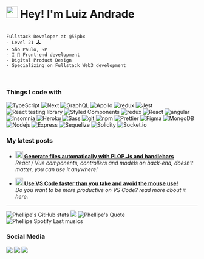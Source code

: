 <h1><img src="https://emojis.slackmojis.com/emojis/images/1531849430/4246/blob-sunglasses.gif?1531849430" width="30"/> Hey! I'm Luiz Andrade</h1>
</p>
 <pre>
  <code>
Fullstack Developer at @55pbx
- Level 21 🕹️
- São Paulo, SP 
- I 🖤 Front-end development
- Digital Product Design
- Specializing on Fullstack Web3 development
  </code>
 </pre>
</div>
<h3>Things I code with</h3>
<p>
  <img alt="TypeScript" src="https://img.shields.io/badge/-TypeScript-007ACC?style=flat-square&logo=typescript&logoColor=white" />
  <img alt="Next" src="https://img.shields.io/badge/-Next-303030?style=flat-square&logo=next.js&logoColor=white" />
  <img alt="GraphQL" src="https://img.shields.io/badge/-GraphQL-E10098?style=flat-square&logo=graphql&logoColor=white" />
  <img alt="Apollo" src="https://img.shields.io/badge/-Apollo%20GraphQL-311C87?style=flat-square&logo=apollo-graphql&logoColor=white" />
  <img alt="redux" src="https://img.shields.io/badge/-Redux-764ABC?style=flat-square&logo=redux&logoColor=white" />
  <img alt="Jest" src="https://img.shields.io/badge/-Jest-933E4C?style=flat-square&logo=jest&logoColor=white" />
  <img alt="React testing library" src="https://img.shields.io/badge/-React%20testing%20library-CC2423?style=flat-square&logo=testinglibrary&logoColor=white" />
  <img alt="Styled Components" src="https://img.shields.io/badge/-Styled_Components-db7092?style=flat-square&logo=styled-components&logoColor=white" />
  <img alt="redux" src="https://img.shields.io/badge/-Storybook-FF508B?style=flat-square&logo=storybook&logoColor=white" />
  <img alt="React" src="https://img.shields.io/badge/-React-45b8d8?style=flat-square&logo=react&logoColor=white" />
  <img alt="angular" src="https://img.shields.io/badge/-Angular%20Js-DD0031?style=flat-square&logo=angularjs&logoColor=white" />
  <img alt="Insomnia" src="https://img.shields.io/badge/-Insomnia-5849BE?style=flat-square&logo=insomnia&logoColor=white" />
  <img alt="Heroku" src="https://img.shields.io/badge/-Heroku-430098?style=flat-square&logo=heroku&logoColor=white" />
  <img alt="Sass" src="https://img.shields.io/badge/-Sass-CC6699?style=flat-square&logo=sass&logoColor=white" />
  <img alt="git" src="https://img.shields.io/badge/-Git-F05032?style=flat-square&logo=git&logoColor=white" />
  <img alt="npm" src="https://img.shields.io/badge/-NPM-CB3837?style=flat-square&logo=npm&logoColor=white" />
  <img alt="Prettier" src="https://img.shields.io/badge/-Prettier-F7B93E?style=flat-square&logo=prettier&logoColor=white" />
  <img alt="Figma" src="https://img.shields.io/badge/-Figma-F5714B?style=flat-square&logo=figma&logoColor=white" />
  <img alt="MongoDB" src="https://img.shields.io/badge/-MongoDB-13aa52?style=flat-square&logo=mongodb&logoColor=white" />
  <img alt="Nodejs" src="https://img.shields.io/badge/-Nodejs-43853d?style=flat-square&logo=Node.js&logoColor=white" />
  <img alt="Express" src="https://img.shields.io/badge/-Express-525151?style=flat-square&logo=express&logoColor=white" />
  <img alt="Sequelize" src="https://img.shields.io/badge/-Sequelize-287eed?style=flat-square&logo=sequelize&logoColor=white" />
  <img alt="Solidity" src="https://img.shields.io/badge/-Solidity-1A2838?style=flat-square&logo=solidity&logoColor=white" />
  <img alt="Socket.io" src="https://img.shields.io/badge/-Socket.IO-1A2838?style=flat-square&logo=socket.io&logoColor=white" />

 
 
</p>
 
 
<h3>My latest posts</h3>
<ul>
  <li><a href="https://phellipe.hashnode.dev/generate-files-automatically-with-plopjs-and-handlebars"><b><img src="https://emojipedia-us.s3.dualstack.us-west-1.amazonaws.com/thumbs/240/apple/237/fire_1f525.png" width="20" alt="new" /> Generate files automatically with PLOP.Js and handlebars</b></a><br/><i>React / Vue components, controllers and models on back-end, doesn't matter, you can use it anywhere!</i></li>
</ul>
<ul>
  <li><a href="https://phellipe.hashnode.dev/use-vs-code-faster"><b><img src="https://emojipedia-us.s3.dualstack.us-west-1.amazonaws.com/thumbs/240/apple/237/fire_1f525.png" width="20" alt="new" /> Use VS Code faster than you take and avoid the mouse use!</b></a><br/><i>Do you want to be more productive on VS Code? read more about it here.</i></li>
</ul>
<hr>
 
![Phellipe's GitHub stats](https://github-readme-stats.vercel.app/api/top-langs/?username=phellipe5k&theme=light&hide=html,css,ejs&hide_border=true)
![](https://github-readme-streak-stats.herokuapp.com/?user=phellipe5k&theme=light&hide_border=true)
![Phellipe's Quote](https://quotes-github-readme.vercel.app/api?type=horizontal&theme=light&myquote=Music%20is%20LOVE,%20Music%20is%20LIFE&hide_border=true)<br/>
![Phellipe Spotify Last musics](https://spotify-recently-played-readme.vercel.app/api?user=22h65jhto6sw6nl2nn6baq73a&width=300)
<h3>Social Media</h3>
 <a href="https://phellipe.hashnode.dev/" rel="nofollow"><img src="https://camo.githubusercontent.com/4903b1622b93d6b463a65bfd79c818140334fb599ee94d2c3143a3ba58683138/68747470733a2f2f696d672e736869656c64732e696f2f62616467652f486173686e6f64652d3239363246463f7374796c653d666f722d7468652d6261646765266c6f676f3d686173686e6f6465266c6f676f436f6c6f723d7768697465" data-canonical-src="https://img.shields.io/badge/Hashnode-2962FF?style=for-the-badge&amp;logo=hashnode&amp;logoColor=white" style="max-width: 100%;"></a>
 <a  target="_blank" href="https://www.linkedin.com/in/luizphellipe/" ><img src="https://img.shields.io/badge/linkedin-%230077B5.svg?&style=for-the-badge&logo=linkedin&logoColor=white" /></a> <a target="_blank" href="https://www.instagram.com/phellipels/"  ><img src="https://img.shields.io/badge/instagram-%23E4405F.svg?&style=for-the-badge&logo=instagram&logoColor=white" /></a>
<!--
**phellipe5k/phellipe5k** is a ✨ _special_ ✨ repository because its `README.md` (this file) appears on your GitHub profile.

Here are some ideas to get you started:

- 🔭 I’m currently working on ...
- 🌱 I’m currently learning ...
- 👯 I’m looking to collaborate on ...
- 🤔 I’m looking for help with ...
- 💬 Ask me about ...
- 📫 How to reach me: ...
- 😄 Pronouns: ...
- ⚡ Fun fact: ...


https://github-readme-stats.vercel.app/api/top-langs/?username=phellipe5k&theme=radical&hide=html,css,ejs

https://spotify-recently-played-readme.vercel.app/api?user=22h65jhto6sw6nl2nn6baq73a

https://github-readme-stats.vercel.app/api/top-langs/?username=phellipe5k&hide=html,css,ejs&layout=compact&theme=l

https://denvercoder1-activity-graph.herokuapp.com/graph/?username=DenverCoder1&bg_color=1F222E&color=F8D866&line=F85D7F&point=FFFFFF&hide_border=true
-->
